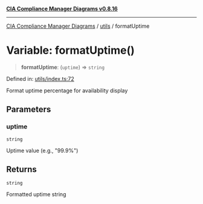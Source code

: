 [**CIA Compliance Manager Diagrams v0.8.16**](../../README.md)

***

[CIA Compliance Manager Diagrams](../../modules.md) / [utils](../README.md) / formatUptime

# Variable: formatUptime()

> **formatUptime**: (`uptime`) => `string`

Defined in: [utils/index.ts:72](https://github.com/Hack23/cia-compliance-manager/blob/96f4020424aba8c55d4fe94eddf596babc070968/src/utils/index.ts#L72)

Format uptime percentage for availability display

## Parameters

### uptime

`string`

Uptime value (e.g., "99.9%")

## Returns

`string`

Formatted uptime string
